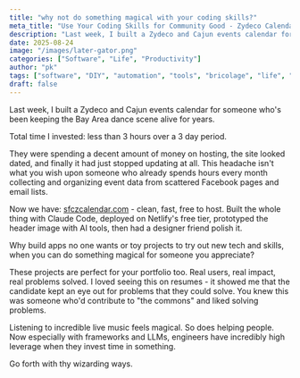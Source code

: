 ```yaml
---
title: "why not do something magical with your coding skills?"
meta_title: "Use Your Coding Skills for Community Good - Zydeco Calendar Case Study"
description: "Last week, I built a Zydeco and Cajun events calendar for someone who's been keeping the Bay Area dance scene alive for years. Total time invested: 3 hours. Here's why you should find your own community project."
date: 2025-08-24
image: "/images/later-gator.png"
categories: ["Software", "Life", "Productivity"]
author: "pk"
tags: ["software", "DIY", "automation", "tools", "bricolage", "life", "personal reflections", "music", "zydeco", "cajun"]
draft: false
---
```


Last week, I built a Zydeco and Cajun events calendar for someone who's been keeping the Bay Area dance scene alive for years.

Total time I invested: less than 3 hours over a 3 day period.

They were spending a decent amount of money on hosting, the site looked dated, and finally it had just stopped updating at all. This headache isn't what you wish upon someone who already spends hours every month collecting and organizing event data from scattered Facebook pages and email lists.

Now we have: [sfczcalendar.com](https://sfczcalendar.com/) - clean, fast, free to host. Built the whole thing with Claude Code, deployed on Netlify's free tier, prototyped the header image with AI tools, then had a designer friend polish it.

Why build apps no one wants or toy projects to try out new tech and skills, when you can do something magical for someone you appreciate?

These projects are perfect for your portfolio too. Real users, real impact, real problems solved. I loved seeing this on resumes - it showed me that the candidate kept an eye out for problems that they could solve. You knew this was someone who'd contribute to "the commons" and liked solving problems.

Listening to incredible live music feels magical. So does helping people. Now especially with frameworks and LLMs, engineers have incredibly high leverage when they invest time in something.

Go forth with thy wizarding ways.


